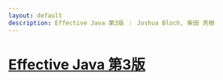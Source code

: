 ```yaml
---
layout: default
description: Effective Java 第3版 ｜ Joshua Bloch, 柴田 芳樹
---
```


# [Effective Java 第3版](https://www.amazon.co.jp/dp/4621303252/ref=cm_sw_r_cp_ep_dp_ZKf8Bb16A5NPF)
